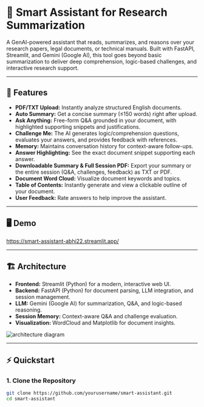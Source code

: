 # 🧠 Smart Assistant for Research Summarization

A GenAI-powered assistant that reads, summarizes, and reasons over your research papers, legal documents, or technical manuals. Built with FastAPI, Streamlit, and Gemini (Google AI), this tool goes beyond basic summarization to deliver deep comprehension, logic-based challenges, and interactive research support.

---

## 🚀 Features

- **PDF/TXT Upload:** Instantly analyze structured English documents.
- **Auto Summary:** Get a concise summary (≤150 words) right after upload.
- **Ask Anything:** Free-form Q&A grounded in your document, with highlighted supporting snippets and justifications.
- **Challenge Me:** The AI generates logic/comprehension questions, evaluates your answers, and provides feedback with references.
- **Memory:** Maintains conversation history for context-aware follow-ups.
- **Answer Highlighting:** See the exact document snippet supporting each answer.
- **Downloadable Summary & Full Session PDF:** Export your summary or the entire session (Q&A, challenges, feedback) as TXT or PDF.
- **Document Word Cloud:** Visualize document keywords and topics.
- **Table of Contents:** Instantly generate and view a clickable outline of your document.
- **User Feedback:** Rate answers to help improve the assistant.

---

## 🖥️ Demo

https://smart-assistant-abhi22.streamlit.app/

---

## 🏗️ Architecture

- **Frontend:** Streamlit (Python) for a modern, interactive web UI.
- **Backend:** FastAPI (Python) for document parsing, LLM integration, and session management.
- **LLM:** Gemini (Google AI) for summarization, Q&A, and logic-based reasoning.
- **Session Memory:** Context-aware Q&A and challenge evaluation.
- **Visualization:** WordCloud and Matplotlib for document insights.

![architecture diagram](https://i.imgur.com/6pQw5kV.png) <!-- Replace with your own diagram if available -->

---

## ⚡ Quickstart

### 1. Clone the Repository

```sh
git clone https://github.com/yourusername/smart-assistant.git
cd smart-assistant
